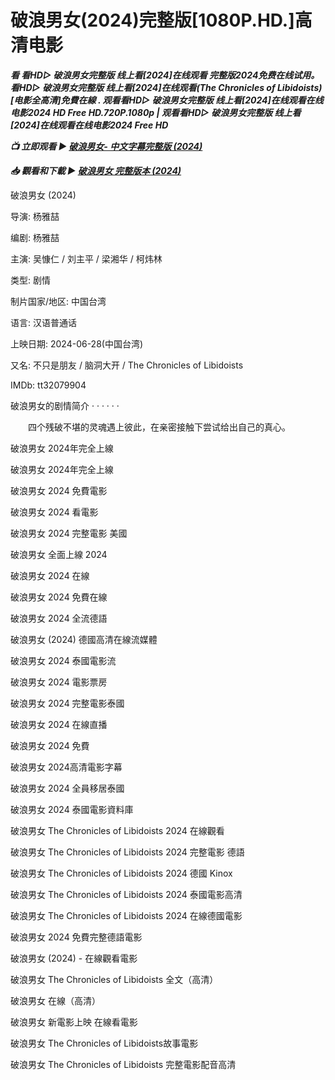 <h1>破浪男女(2024)完整版[1080P.HD.]高清电影</h1>

<b><I>看 看HD▷ 破浪男女完整版 线上看[2024]在线观看 完整版2024免费在线试用。 看HD▷ 破浪男女完整版 线上看[2024]在线观看(The Chronicles of Libidoists)[电影全高清]免費在線 . 观看看HD▷ 破浪男女完整版 线上看[2024]在线观看在线电影2024 HD Free HD.720P.1080p | 观看看HD▷ 破浪男女完整版 线上看[2024]在线观看在线电影2024 Free HD</I></b>

<p><b><I>📺 立即观看 ▶️ <a href="https://bit.ly/3Lk5SBs" rel="noopener">破浪男女- 中文字幕完整版 (2024)</a></I></b></p>

<p><b><I>📥 觀看和下載 ▶️ <a href="https://bit.ly/3Lk5SBs" rel="noopener">破浪男女 完整版本 (2024)</a></I></b></p>

破浪男女 (2024)

导演: 杨雅喆

编剧: 杨雅喆

主演: 吴慷仁 / 刘主平 / 梁湘华 / 柯炜林

类型: 剧情

制片国家/地区: 中国台湾

语言: 汉语普通话

上映日期: 2024-06-28(中国台湾)

又名: 不只是朋友 / 脑洞大开 / The Chronicles of Libidoists

IMDb: tt32079904

破浪男女的剧情简介 · · · · · ·

　　四个残破不堪的灵魂遇上彼此，在亲密接触下尝试给出自己的真心。

破浪男女 2024年完全上線

破浪男女 2024年完全上線

破浪男女 2024 免費電影

破浪男女 2024 看電影

破浪男女 2024 完整電影 美國

破浪男女 全面上線 2024

破浪男女 2024 在線

破浪男女 2024 免費在線

破浪男女 2024 全流德語

破浪男女 (2024) 德國高清在線流媒體

破浪男女 2024 泰國電影流

破浪男女 2024 電影票房

破浪男女 2024 完整電影泰國

破浪男女 2024 在線直播

破浪男女 2024 免費

破浪男女 2024高清電影字幕

破浪男女 2024 全員移居泰國

破浪男女 2024 泰國電影資料庫

破浪男女 The Chronicles of Libidoists 2024 在線觀看

破浪男女 The Chronicles of Libidoists 2024 完整電影 德語

破浪男女 The Chronicles of Libidoists 2024 德國 Kinox

破浪男女 The Chronicles of Libidoists 2024 泰國電影高清

破浪男女 The Chronicles of Libidoists 2024 在線德國電影

破浪男女 2024 免費完整德語電影

破浪男女 (2024) - 在線觀看電影

破浪男女 The Chronicles of Libidoists 全文（高清）

破浪男女 在線（高清）

破浪男女 新電影上映 在線看電影

破浪男女 The Chronicles of Libidoists故事電影

破浪男女 The Chronicles of Libidoists 完整電影配音高清
